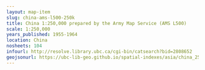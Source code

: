 ```yaml
---
layout: map-item 
slug: china-ams-l500-250k
title: China 1:250,000 prepared by the Army Map Service (AMS L500)
scale: 1:250,000
years_published: 1955-1964
location: China
nosheets: 104
infourl: http://resolve.library.ubc.ca/cgi-bin/catsearch?bid=2808652
geojsonurl: https://ubc-lib-geo.github.io/spatial-indexes/asia/china_250k_L500.geojson
---
```

